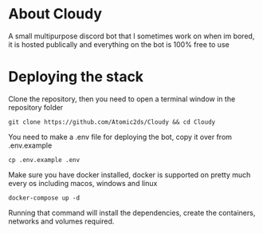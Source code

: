 # About Cloudy
A small multipurpose discord bot that I sometimes work on when im bored, it is hosted publically and everything on the bot is 100% free to use

# Deploying the stack
Clone the repository, then you need to open a terminal window in the repository folder
```
git clone https://github.com/Atomic2ds/Cloudy && cd Cloudy
```
You need to make a .env file for deploying the bot, copy it over from .env.example
```
cp .env.example .env
```
Make sure you have docker installed, docker is supported on pretty much every os including macos, windows and linux
```
docker-compose up -d
```
Running that command will install the dependencies, create the containers, networks and volumes required. 
